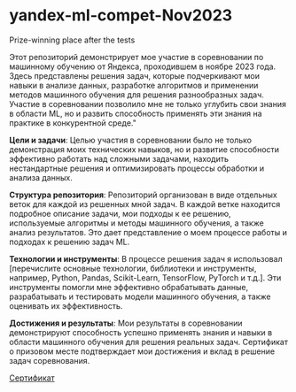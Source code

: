 # yandex-ml-compet-Nov2023
Prize-winning place after the tests

Этот репозиторий демонстрирует мое участие в соревновании по машинному обучению от Яндекса, проходившем в ноябре 2023 года. Здесь представлены решения задач, которые подчеркивают мои навыки в анализе данных, разработке алгоритмов и применении методов машинного обучения для решения разнообразных задач. Участие в соревновании позволило мне не только углубить свои знания в области ML, но и развить способность применять эти знания на практике в конкурентной среде."

**Цели и задачи**: Целью участия в соревновании было не только демонстрация моих технических навыков, но и развитие способности эффективно работать над сложными задачами, находить нестандартные решения и оптимизировать процессы обработки и анализа данных.

**Структура репозитория**: Репозиторий организован в виде отдельных веток для каждой из решенных мной задач. В каждой ветке находится подробное описание задачи, мои подходы к ее решению, используемые алгоритмы и методы машинного обучения, а также анализ результатов. Это дает представление о моем процессе работы и подходах к решению задач ML.

**Технологии и инструменты**: В процессе решения задач я использовал [перечислите основные технологии, библиотеки и инструменты, например, Python, Pandas, Scikit-Learn, TensorFlow, PyTorch и т.д.]. Эти инструменты помогли мне эффективно обрабатывать данные, разрабатывать и тестировать модели машинного обучения, а также оценивать их эффективность.

**Достижения и результаты**: Мои результаты в соревновании демонстрируют способность успешно применять знания и навыки в области машинного обучения для решения реальных задач. Сертификат о призовом месте подтверждает мои достижения и вклад в решение задач соревнования.

[Сертификат](https://certify.s3.yandex.net/young-yandex/c0eed431-76f4-4268-ab7d-5a96d42510aa/e6b19a65-11fd-461b-be5e-781ffdd5f36c.pdf?mindbox-message-key=-7998392931048161280&mindbox-click-id=f412b169-435b-4641-beb7-2034e920be90&utm_source=mindbox&utm_medium=email&utm_campaign=training4&utm_content=certificate)
